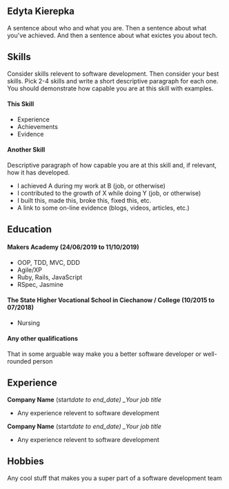 ## Edyta Kierepka

A sentence about who and what you are. Then a sentence about what you've achieved. And then a sentence about what exictes you about tech.

## Skills

Consider skills relevent to software development. Then consider your best skills. Pick 2-4 skills and write a short descriptive paragraph for each one. You should demonstrate how capable you are at this skill with examples.

#### This Skill

- Experience
- Achievements
- Evidence

#### Another Skill

Descriptive paragraph of how capable you are at this skill and, if relevant, how it has developed.

- I achieved A during my work at B (job, or otherwise)
- I contributed to the growth of X while doing Y (job, or otherwise)
- I built this, made this, broke this, fixed this, etc.
- A link to some on-line evidence (blogs, videos, articles, etc.)

## Education

#### Makers Academy (24/06/2019 to 11/10/2019)

- OOP, TDD, MVC, DDD
- Agile/XP
- Ruby, Rails, JavaScript
- RSpec, Jasmine

#### The State Higher Vocational School in Ciechanow / College (10/2015 to 07/2018)

- Nursing

#### Any other qualifications

That in some arguable way make you a better software developer or well-rounded person

## Experience

**Company Name** (start*date to end_date)
\_Your job title*

- Any experience relevent to software development

**Company Name** (start*date to end_date)
\_Your job title*

- Any experience relevent to software development

## Hobbies

Any cool stuff that makes you a super part of a software development team
